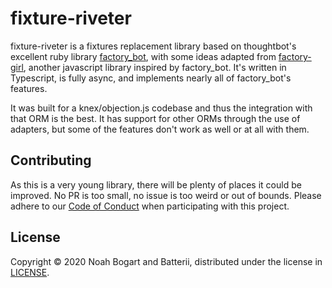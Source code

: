 # fixture-riveter

fixture-riveter is a fixtures replacement library based on thoughtbot's excellent ruby library [factory_bot][factory_bot], with some ideas adapted from [factory-girl][factory-girl], another javascript library inspired by factory_bot. It's written in Typescript, is fully async, and implements nearly all of factory_bot's features.

[factory_bot]: https://github.com/thoughtbot/factory_bot/
[factory-girl]: https://github.com/simonexmachina/factory-girl

It was built for a knex/objection.js codebase and thus the integration with that ORM is the best. It has support for other ORMs through the use of adapters, but some of the features don't work as well or at all with them.

## Contributing

As this is a very young library, there will be plenty of places it could be improved. No PR is too small, no issue is too weird or out of bounds. Please adhere to our [Code of Conduct][coc] when participating with this project.

[coc]: CODE_OF_CONDUCT.md

## License

Copyright © 2020 Noah Bogart and Batterii, distributed under the license in [LICENSE](LICENSE).
